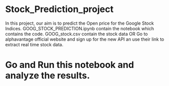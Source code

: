 # Stock_Prediction_project

In this project, our aim is to predict the Open price for the Google Stock Indices.
GOOG_STOCK_PREDICTION.ipynb contain the notebook which contains the code.
GOOG_stock.csv contain the stock data OR Go to alphavantage official website and sign up for the new API an use 
their link to extract real time stock data.

# Go and Run this notebook and analyze the results.

